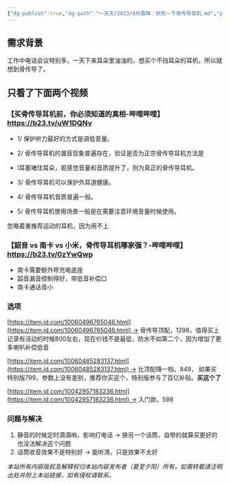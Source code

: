 ```yaml
---
{"dg-publish":true,"dg-path":"一天天/2023/9月霜降：研究一下骨传导耳机.md","permalink":"/一天天/2023/9月霜降：研究一下骨传导耳机/","tags":["新东西研究"],"created":"2023-10-20T16:57:21.000+08:00","updated":"2024-08-31T20:49:42.511+08:00"}
---
```


## 需求背景

工作中电话会议特别多，一天下来耳朵里油油的，想买个不挡耳朵的耳机，所以就想到骨传导了。  

## 只看了下面两个视频
 
### 【买骨传导耳机前，你必须知道的真相-哔哩哔哩】 https://b23.tv/uW1DQNv

- 1/ 保护听力最好的方式是调低音量。

- 2/ 骨传导耳机的漏音现象普遍存在，验证是否为正宗骨传导耳机方法是

- I耳塞堵住耳朵，若感觉音量和音质提升了，则为真正的骨传导耳机。

- 3/ 骨传导耳机可以保护外耳道健康。

- 4/ 骨传导耳机音质普遍一般。

- 5/ 骨传导耳机使用场景一般是在需要注意环境音量时候使用。

忽略着重推荐运动的耳机，因为用不上

### 【韶音 vs 南卡 vs 小米，骨传导耳机哪家强？-哔哩哔哩】 https://b23.tv/0zYwQwp

- 南卡需要额外带充电底座
- 韶音漏音控制得好，带低音补偿口
- 南卡通话音小
### 选项

[https://item.jd.com/10060496765046.html](https://item.jd.com/10060496765046.html) -> 骨传导顶配，1298，值得买上记录有活动的时候800左右，现在价钱不是最低，防水不如第二个，因为增加了更多喇叭补偿低音

[https://item.jd.com/10060485283137.html](https://item.jd.com/10060485283137.html) -> 比顶配降一档，849， 如果买特别版799，参数上没有差别，推荐你买这个，特别版参与了百亿补贴。**买这个了**

[https://item.jd.com/10042957183236.html](https://item.jd.com/10042957183236.html) -> 入门款，598  

### 问题与解决

1. 静音的时候定时滴滴响，影响打电话 -> 换另一个话筒，自带的就算买更好的也没法解决这个问题
2. 话筒收音效果不是特别好 -> 能听清，只是效果不太好


<div class="transclusion internal-embed is-loaded"><div class="markdown-embed">




*本站所有内容版权及解释权归本站内容发布者（夏至夕阳）所有，如需转载请注明出处并附上本站链接，如有侵权请联系。*


</div></div>
